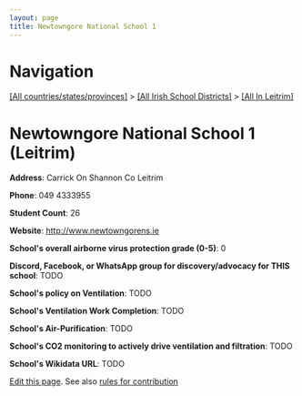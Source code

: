 ```yaml
---
layout: page
title: Newtowngore National School 1
---
```

# Navigation

[[All countries/states/provinces]](../../..) > [[All Irish School Districts]](../..) > [[All In Leitrim]](..)

# Newtowngore National School 1 (Leitrim)

**Address**: Carrick On Shannon Co Leitrim

**Phone**: 049 4333955

**Student Count**: 26

**Website**: <http://www.newtowngorens.ie>

**School's overall airborne virus protection grade (0-5)**: 0

**Discord, Facebook, or WhatsApp group for discovery/advocacy for THIS school**: TODO

**School's policy on Ventilation**: TODO

**School's Ventilation Work Completion**: TODO

**School's Air-Purification**: TODO

**School's CO2 monitoring to actively drive ventilation and filtration**: TODO

**School's Wikidata URL**: TODO


[Edit this page](https://github.com/ventilate-schools/Ireland/edit/main/./Leitrim/Newtowngore_National_School_1.md). See also [rules for contribution](../../../contribution-rules/)